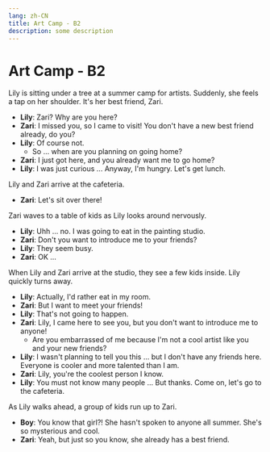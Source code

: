 ```yaml
---
lang: zh-CN
title: Art Camp - B2
description: some description
---
```


# Art Camp - B2

Lily is sitting under a tree at a summer camp for artists. Suddenly, she feels a tap on her shoulder. It's her best friend, Zari.

- **Lily**: Zari? Why are you here?
- **Zari**: I missed you, so I came to visit! You don't have a new best friend already, do you?
- **Lily**: Of course not.
  - So ... when are you planning on going home?
- **Zari**: I just got here, and you already want me to go home?
- **Lily**: I was just curious ... Anyway, I'm hungry. Let's get lunch.

Lily and Zari arrive at the cafeteria.

- **Zari**: Let's sit over there!

Zari waves to a table of kids as Lily looks around nervously.

- **Lily**: Uhh ... no. I was going to eat in the painting studio.
- **Zari**: Don't you want to introduce me to your friends?
- **Lily**: They seem busy.
- **Zari**: OK ...

When Lily and Zari arrive at the studio, they see a few kids inside. Lily quickly turns away.

- **Lily**: Actually, I'd rather eat in my room.
- **Zari**: But I want to meet your friends!
- **Lily**: That's not going to happen.
- **Zari**: Lily, I came here to see you, but you don't want to introduce me to anyone!
  - Are you embarrassed of me because I'm not a cool artist like you and your new friends?
- **Lily**: I wasn't planning to tell you this ... but I don't have any friends here. Everyone is cooler and more talented than I am.
- **Zari**: Lily, you're the coolest person I know.
- **Lily**: You must not know many people ... But thanks. Come on, let's go to the cafeteria.

As Lily walks ahead, a group of kids run up to Zari.

- **Boy**: You know that girl?! She hasn't spoken to anyone all summer. She's so mysterious and cool.
- **Zari**: Yeah, but just so you know, she already has a best friend.
